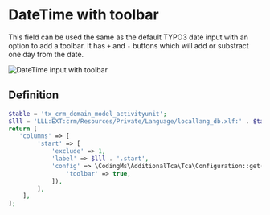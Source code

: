 # DateTime with toolbar

This field can be used the same as the default TYPO3 date input with an option to add a toolbar. It has `+` and `-` buttons which will add or substract one day from the date.

![DateTime input with toolbar](https://www.coding.ms/fileadmin/extensions/additional_tca/current/Documentation/Images/Date.png)


## Definition

```php
$table = 'tx_crm_domain_model_activityunit';
$lll = 'LLL:EXT:crm/Resources/Private/Language/locallang_db.xlf:' . $table;
return [
   'columns' => [
        'start' => [
            'exclude' => 1,
            'label' => $lll . '.start',
            'config' => \CodingMs\AdditionalTca\Tca\Configuration::get('date', true, false, '', [
                'toolbar' => true,
            ]),
        ],
    ],
];
```
